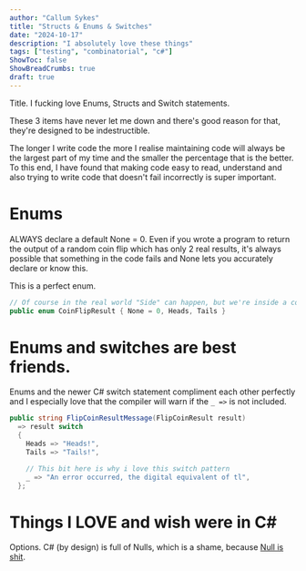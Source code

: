 ```yaml
---
author: "Callum Sykes"
title: "Structs & Enums & Switches"
date: "2024-10-17"
description: "I absolutely love these things"
tags: ["testing", "combinatorial", "c#"]
ShowToc: false
ShowBreadCrumbs: true
draft: true
---
```


Title. I fucking love Enums, Structs and Switch statements.

These 3 items have never let me down and there's good reason for that, they're designed to be indestructible.

The longer I write code the more I realise maintaining code will always be the largest part of my time and the smaller the percentage that is the better. To this end, I have found that making code easy to read, understand and also trying to write code that doesn't fail incorrectly is super important.

# Enums

ALWAYS declare a default None = 0. Even if you wrote a program to return the output of a random coin flip which has only 2 real results, it's always possible that something in the code fails and None lets you accurately declare or know this.

This is a perfect enum.

``` cs
// Of course in the real world "Side" can happen, but we're inside a computer
public enum CoinFlipResult { None = 0, Heads, Tails }
```

# Enums and switches are best friends.
Enums and the newer C# switch statement compliment each other perfectly and I especially love that the compiler will warn if the `_ =>` is not included.

``` cs
public string FlipCoinResultMessage(FlipCoinResult result)
  => result switch
  {
    Heads => "Heads!",
    Tails => "Tails!",

    // This bit here is why i love this switch pattern
    _ => "An error occurred, the digital equivalent of tl",
  };
```

# Things I LOVE and wish were in C#
Options. C# (by design) is full of Nulls, which is a shame, because [Null is shit](../coding-style/#1-null-is-shit).